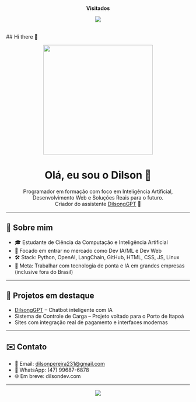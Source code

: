 <div align="center">
<br><p align="centre"><b>Visitados</b></p>  
<p align="center" theme="transparent"><img align="center" src="https://profile-counter.glitch.me/{dilson123-tech}/count.svg" /></p> 
<br>
</div>## Hi there 👋

<p align="center">
  <img src="https://github.com/dilson123-tech/dilsongpt/raw/main/dilsongpt_logo_github.png" width="300"/>
</p>

<h1 align="center">Olá, eu sou o Dilson 👋</h1>

<p align="center">
  Programador em formação com foco em Inteligência Artificial, Desenvolvimento Web e Soluções Reais para o futuro.<br/>
  Criador do assistente <a href="https://github.com/dilson123-tech/dilsongpt">DilsongGPT</a> 🤖
</p>

---

## 🚀 Sobre mim

- 🎓 Estudante de Ciência da Computação e Inteligência Artificial
- 💼 Focado em entrar no mercado como Dev IA/ML e Dev Web
- 🛠️ Stack: Python, OpenAI, LangChain, GitHub, HTML, CSS, JS, Linux
- 🎯 Meta: Trabalhar com tecnologia de ponta e IA em grandes empresas (inclusive fora do Brasil)

---

## 📌 Projetos em destaque

- [DilsongGPT](https://github.com/dilson123-tech/dilsongpt) – Chatbot inteligente com IA
- Sistema de Controle de Carga – Projeto voltado para o Porto de Itapoá
- Sites com integração real de pagamento e interfaces modernas

---

## ✉️ Contato

- 📧 Email: dilsonpereira231@gmail.com
- 📱 WhatsApp: (47) 99687-6878
- 🌐 Em breve: dilsondev.com

---

<p align="center">
  <img src="https://img.shields.io/badge/Powered%20by-DilsongGPT-blue.svg"/>
</p>
